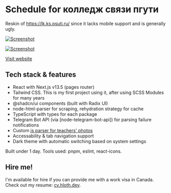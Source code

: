 # Schedule for колледж связи пгути 

Reskin of https://lk.ks.psuti.ru/ since it lacks mobile support and is generally ugly.

[![Screenshot](https://github.com/VityaSchel/kspguti-schedule/assets/59040542/07cc1f67-ccb0-4522-a59d-16387fa11987#gh-dark-mode-only)](https://kspsuti.ru#gh-dark-mode-only)

[![Screenshot](https://github.com/VityaSchel/kspguti-schedule/assets/59040542/7bd26798-5ec1-4033-a9ca-84ffa0c44f52#gh-light-mode-only)](https://kspsuti.ru#gh-light-mode-only)

[Visit website](https://kspsuti.ru)

## Tech stack & features

- React with Next.js v13.5 (pages router)
- Tailwind CSS. This is my first project using it, after using SCSS Modules for many years
- @shadcn/ui components (built with Radix UI)
- node-html-parser for scraping, rehydration strategy for cache
- TypeScript with types for each package
- Telegram Bot API (via [node-telegram-bot-api]) for parsing failure notifications
- Custom [js parser for teachers' photos](https://gist.github.com/VityaSchel/28f1a360ee7798511765910b39c6086c)
- Accessability & tab navigation support
- Dark theme with automatic switching based on system settings

Built under 1 day. Tools used: pnpm, eslint, react-icons.

## Hire me!

I'm available for hire if you can provide me with a work visa in Canada. Check out my resume: [cv.hloth.dev](https://cv.hloth.dev).
